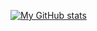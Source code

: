 [![My GitHub stats](https://github-readme-stats.vercel.app/api?username=AdrianMosnegutu)](https://github.com/AdrianMosnegutu/github-readme-stats&theme=tokyonight)
